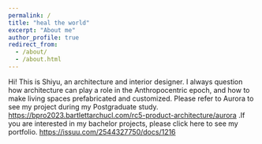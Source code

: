 ```yaml
---
permalink: /
title: "heal the world"
excerpt: "About me"
author_profile: true
redirect_from: 
  - /about/
  - /about.html
---
```



Hi! This is Shiyu, an architecture and interior designer. I always question how architecture can play a role in the Anthropocentric epoch, and how to make living spaces prefabricated and customized. Please refer to Aurora to see my project during my Postgraduate study. https://bpro2023.bartlettarchucl.com/rc5-product-architecture/aurora .If you are interested in my bachelor projects, please click here to see my portfolio. https://issuu.com/2544327750/docs/1216
